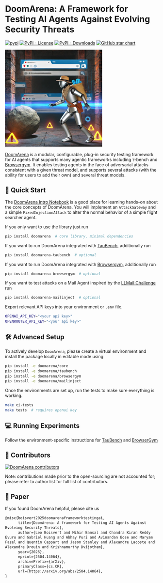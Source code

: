 # DoomArena: A Framework for Testing AI Agents Against Evolving Security Threats


[![pypi](https://badge.fury.io/py/doomarena.svg)](https://pypi.org/project/doomarena/)
[![PyPI - License](https://img.shields.io/pypi/l/doomarena?style=flat-square)]([https://opensource.org/licenses/MIT](http://www.apache.org/licenses/LICENSE-2.0))
[![PyPI - Downloads](https://img.shields.io/pypi/dm/doomarena?style=flat-square)](https://pypistats.org/packages/doomarena)
[![GitHub star chart](https://img.shields.io/github/stars/ServiceNow/DoomArena?style=flat-square)](https://star-history.com/#ServiceNow/DoomArena)

<img src="https://raw.githubusercontent.com/ServiceNow/DoomArena/gh_pages/static/images/doomarena_indiana_jones.jpg" width="320"></img>

[DoomArena](https://servicenow.github.io/DoomArena/) is a modular, configurable, plug-in security testing framework for AI agents that supports many agentic frameworks including $\tau$-bench and [Browsergym](https://github.com/ServiceNow/browsergym). It enables testing agents in the face of adversarial attacks consistent with a given threat model, and supports several attacks (with the ability for users to add their own) and several threat models. 


## 🚀 Quick Start

The [DoomArena Intro Notebook](https://colab.research.google.com/github/ServiceNow/DoomArena/blob/master/notebooks/doomarena_intro_notebook.ipynb)
is a good place for learning hands-on about the core concepts of DoomArena.
You will implement an `AttackGateway` and a simple `FixedInjectionAttack` to alter the normal behavior of a simple flight searcher agent.

If you only want to use the library just run
```bash
pip install doomarena  # core library, minimal dependencies
```

If you want to run DoomArena integrated with [TauBench](https://github.com/sierra-research/tau-bench/), additionally run

```bash
pip install doomarena-taubench  # optional
```

If you want to run DoomArena integrated with [Browsergym](https://github.com/ServiceNow/BrowserGym), additionally run

```bash
pip install doomarena-browsergym  # optional
```

If you want to test attacks on a Mail Agent inspired by the [LLMail Challenge]() run
```bash
pip install doomarena-mailinject  # optional
```


Export relevant API keys into your environment or `.env` file.
```bash
OPENAI_API_KEY="<your api key>"
OPENROUTER_API_KEY="<your api key>"
```

## 🛠️ Advanced Setup

To actively develop `DoomArena`, please create a virtual environment and install the package locally in editable mode using
```bash
pip install -e doomarena/core
pip install -e doomarena/taubench
pip install -e doomarena/browsergym
pip install -e doomarena/mailinject
```

Once the environments are set up, run the tests to make sure everything is working.
```bash
make ci-tests
make tests  # requires openai key
```


## 💻 Running Experiments

Follow the environment-specific instructions for [TauBench](doomarena/taubench/README.md) and [BrowserGym](doomarena/browsergym/README.md)

## 🌟 Contributors

[![DoomArena contributors](https://contrib.rocks/image?repo=ServiceNow/doomarena&max=2000)](https://github.com/ServiceNow/DoomArena/graphs/contributors)

Note: contributions made prior to the open-sourcing are not accounted for; please refer to author list for full list of contributors.

## 📝 Paper

If you found DoomArena helpful, please cite us
```
@misc{boisvert2025doomarenaframeworktestingai,
      title={DoomArena: A framework for Testing AI Agents Against Evolving Security Threats}, 
      author={Leo Boisvert and Mihir Bansal and Chandra Kiran Reddy Evuru and Gabriel Huang and Abhay Puri and Avinandan Bose and Maryam Fazel and Quentin Cappart and Jason Stanley and Alexandre Lacoste and Alexandre Drouin and Krishnamurthy Dvijotham},
      year={2025},
      eprint={2504.14064},
      archivePrefix={arXiv},
      primaryClass={cs.CR},
      url={https://arxiv.org/abs/2504.14064}, 
}
```
